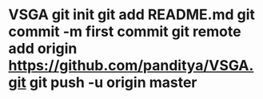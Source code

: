 # VSGA git init git add README.md git commit -m first commit git remote add origin https://github.com/panditya/VSGA.git git push -u origin master
